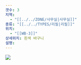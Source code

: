 ```yaml
---
갯수: 3
지역:
  - "[[../../ZONE/사무실|사무실]]"
종류: "[[../../TYPES/리필|리필]]"
위치:
  - "[[WB-3]]"
상세위치: 흰색 바구니
설명:
---
```

![](http://192.168.50.22/devices/240608_IMG_0239.jpg)